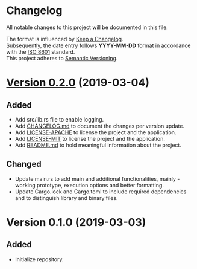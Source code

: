 # Changelog
All notable changes to this project will be documented in this file.

The format is influenced by [Keep a Changelog](https://keepachangelog.com/en/1.0.0/). <br>
Subsequently, the date entry follows **YYYY-MM-DD** format  in accordance with the [ISO 8601](https://www.iso.org/iso-8601-date-and-time-format.html) standard. <br>
This project adheres to [Semantic Versioning](https://semver.org/spec/v2.0.0.html).

# [Version 0.2.0] (2019-03-04)
## Added
* Add src/lib.rs file to enable logging.
* Add [CHANGELOG.md](CHANGELOG.md "Project's CHANGELOG.md file") to document the changes per version update.
* Add [LICENSE-APACHE](LICENSE-APACHE "Project's LICENSE-APACHE file") to license the project and the application.
* Add [LICENSE-MIT](LICENSE-MIT "Project's LICENSE-MIT file") to license the project and the application.
* Add [README.md](README.md "Project's README.md file") to hold meaningful information about the project.

## Changed
* Update main<span></span>.rs to add main and additional functionalities, mainly - working prototype, execution options and better formatting.
* Update Cargo.lock and Cargo.toml to include required dependencies and to distinguish library and binary files.

# Version 0.1.0 (2019-03-03)
## Added
* Initialize repository.

[Version 0.2.0]: https://github.com/0rganic/cli-timer/compare/4f20db0..b77b3be